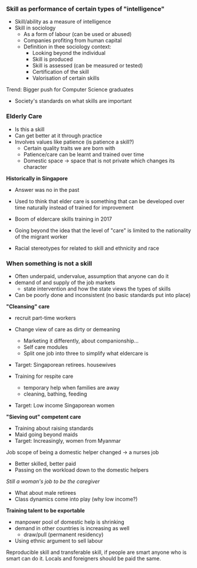 ### Skill as performance of certain types of "intelligence"
- Skill/ability as a measure of intelligence
- Skill in sociology
	- As a form of labour (can be used or abused)
	- Companies profiting from human capital
	- Definition in thee sociology context:
		- Looking beyond the individual
		- Skill is produced
		- Skill is assessed (can be measured or tested)
		- Certification of the skill
		- Valorisation of certain skills

Trend: Bigger push for Computer Science graduates
- Society's standards on what skills are important


### Elderly Care
- Is this a skill
- Can get better at it through practice
- Involves values like patience (is patience a skill?)
	- Certain quality traits we are born with
	- Patience/care can be learnt and trained over time
	- Domestic space -> space that is not private which changes its character

**Historically in Singapore**
- Answer was no in the past
- Used to think that elder care is something that can be developed over time naturally instead of trained for improvement

- Boom of eldercare skills training in 2017
- Going beyond the idea that the level of "care" is limited to the nationality of the migrant worker
- Racial stereotypes for related to skill and ethnicity and race 


### When something is not a skill
- Often underpaid, undervalue, assumption that anyone can do it
- demand of and supply of the job markets
	- state intervention and how the state views the types of skills
- Can be poorly done and inconsistent (no basic standards put into place)

**"Cleansing" care**
- recruit part-time workers
- Change view of care as dirty or demeaning
	- Marketing it differently, about companionship...
	- Self care modules
	- Split one job into three to simplify what eldercare is
- Target: Singaporean retirees. housewives

- Training for respite care
	- temporary help when families are away
	- cleaning, bathing, feeding
- Target: Low income Singaporean women

**"Sieving out" competent care**
- Training about raising standards
- Maid going beyond maids
- Target: Increasingly, women from Myanmar

Job scope of being a domestic helper changed -> a nurses job
- Better skilled, better paid
- Passing on the workload down to the domestic helpers

*Still a woman's job to be the caregiver*
- What about male retirees
- Class dynamics come into play (why low income?)

**Training talent to be exportable**
- manpower pool of domestic help is shrinking
- demand in other countries is increasing as well
	- draw/pull (permanent residency)
- Using ethnic argument to sell labour

Reproducible skill and transferable skill, if people are smart anyone who is smart can do it.
Locals and foreigners should be paid the same.
